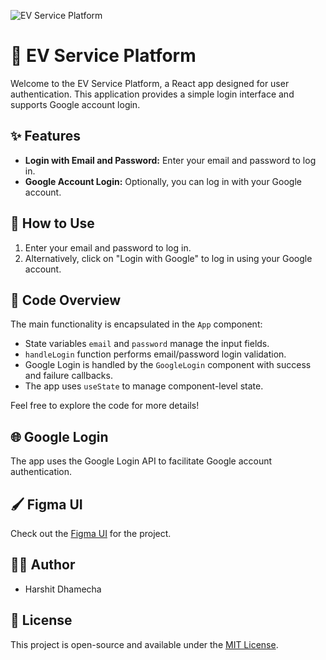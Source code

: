 ![EV Service Platform](https://github.com/harshitdhamecha/Work_at_HappiestMinds/assets/137476624/027b68d1-4d8e-4788-940a-ac14cb5d765c)

# 🚗 EV Service Platform

Welcome to the EV Service Platform, a React app designed for user authentication. This application provides a simple login interface and supports Google account login.

## ✨ Features

- **Login with Email and Password:** Enter your email and password to log in.
- **Google Account Login:** Optionally, you can log in with your Google account.

## 🚀 How to Use

1. Enter your email and password to log in.
2. Alternatively, click on "Login with Google" to log in using your Google account.

## 🧐 Code Overview

The main functionality is encapsulated in the `App` component:

- State variables `email` and `password` manage the input fields.
- `handleLogin` function performs email/password login validation.
- Google Login is handled by the `GoogleLogin` component with success and failure callbacks.
- The app uses `useState` to manage component-level state.

Feel free to explore the code for more details!

## 🌐 Google Login

The app uses the Google Login API to facilitate Google account authentication.

## 🖌️ Figma UI

Check out the [Figma UI](https://www.figma.com/file/5gaQcRrI2g4qnEJGVCuA3C/Happiest-Minds?type=design&node-id=10%3A19&mode=design&t=T6rKdl5tJNbgBTNW-1) for the project.

## 👩‍💻 Author

- Harshit Dhamecha

## 📄 License

This project is open-source and available under the [MIT License](LICENSE).
